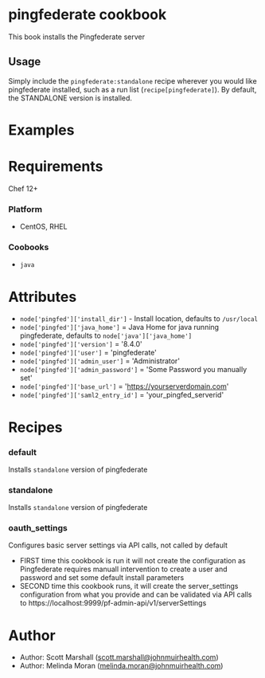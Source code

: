 pingfederate cookbook
=======

This book installs the Pingfederate server 

Usage
-------
Simply include the `pingfederate:standalone` recipe wherever you would like pingfederate installed, such as a run list (`recipe[pingfederate]`). 
By default, the STANDALONE version is installed. 

Examples
========

Requirements
============
Chef 12+

### Platform
* CentOS, RHEL

### Coobooks
* `java`

Attributes
==========
* `node['pingfed']['install_dir']` - Install location, defaults to `/usr/local`
* `node['pingfed']['java_home']` = Java Home for java running pingfederate, defaults to `node['java']['java_home']`
* `node['pingfed']['version']` = '8.4.0'
* `node['pingfed']['user']` = 'pingfederate'
* `node['pingfed']['admin_user']` = 'Administrator'
* `node['pingfed']['admin_password']` = 'Some Password you manually set'
* `node['pingfed']['base_url']` = 'https://yourserverdomain.com'
* `node['pingfed']['saml2_entry_id']` = 'your_pingfed_serverid'


Recipes
=======

### default 

Installs `standalone` version of pingfederate

### standalone

Installs `standalone` version of pingfederate

### oauth_settings

Configures basic server settings via API calls, not called by default
* FIRST time this cookbook is run it will not create the configuration as Pingfederate requires
  manuall intervention to create a user and password and set some default install parameters
* SECOND time this cookbook runs, it will create the server_settings configuration from what you provide
  and can be validated via API calls to https://localhost:9999/pf-admin-api/v1/serverSettings

Author
======

* Author: Scott Marshall (scott.marshall@johnmuirhealth.com)
* Author: Melinda Moran (melinda.moran@johnmuirhealth.com)
